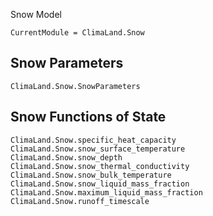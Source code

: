 Snow Model

```@meta
CurrentModule = ClimaLand.Snow
```
## Snow Parameters

```@docs
ClimaLand.Snow.SnowParameters
```

## Snow Functions of State

```@docs
ClimaLand.Snow.specific_heat_capacity
ClimaLand.Snow.snow_surface_temperature
ClimaLand.Snow.snow_depth
ClimaLand.Snow.snow_thermal_conductivity
ClimaLand.Snow.snow_bulk_temperature
ClimaLand.Snow.snow_liquid_mass_fraction
ClimaLand.Snow.maximum_liquid_mass_fraction
ClimaLand.Snow.runoff_timescale
```
